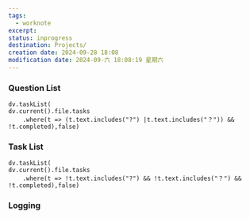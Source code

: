```yaml
---
tags:
  - worknote
excerpt: 
status: inprogress
destination: Projects/
creation date: 2024-09-28 18:08
modification date: 2024-09-六 18:08:19 星期六
---
```


### Question List
```dataviewjs
dv.taskList(
dv.current().file.tasks
    .where(t => (t.text.includes("?") |t.text.includes("？")) && !t.completed),false)
```
### Task List
```dataviewjs
dv.taskList(
dv.current().file.tasks
    .where(t => !t.text.includes("?") && !t.text.includes("？") && !t.completed),false)
```

### Logging

